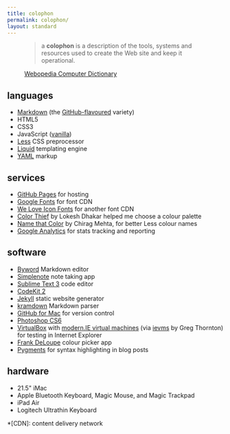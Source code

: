 ```yaml
---
title: colophon
permalink: colophon/
layout: standard
---
```


<figure class="quote">
	<blockquote>a <strong>colophon</strong> is a description of the tools, systems and resources used to create the Web site and keep it operational.</blockquote>
	<figcaption><a href="http://www.webopedia.com/TERM/C/colophon.html" title="full definition">Webopedia Computer Dictionary</a></figcaption>
</figure>

## languages

* [Markdown](http://daringfireball.net/projects/markdown/) (the [GitHub-flavoured](https://help.github.com/articles/github-flavored-markdown "GitHub Flavored Markdown") variety)
* HTML5
* CSS3
* JavaScript ([vanilla](http://youmightnotneedjquery.com "You Might Not Need jQuery website"))
* [Less](http://lesscss.org) CSS preprocessor
* [Liquid](http://liquidmarkup.org) templating engine
* [YAML](http://www.yaml.org) markup

## services

* [GitHub Pages](https://pages.github.com) for hosting
* [Google Fonts](http://www.google.com/fonts/) for font CDN
* [We Love Icon Fonts](http://weloveiconfonts.com) for another font CDN
* [Color Thief](http://lokeshdhakar.com/projects/color-thief/) by Lokesh Dhakar helped me choose a colour palette
* [Name that Color](http://chir.ag/projects/name-that-color/) by Chirag Mehta, for better Less colour names
* [Google Analytics](http://www.google.com/analytics/) for stats tracking and reporting

## software

* [Byword](http://bywordapp.com) Markdown editor
* [Simplenote](http://simplenote.com) note taking app
* [Sublime Text 3](http://www.sublimetext.com/3) code editor
* [CodeKit 2](http://incident57.com/codekit/)
* [Jekyll](http://jekyllrb.com) static website generator
* [kramdown](http://kramdown.gettalong.org) Markdown parser
* [GitHub for Mac](https://mac.github.com) for version control
* [Photoshop CS6](http://www.photoshop.com/products/photoshop)
* [VirtualBox](https://www.virtualbox.org) with [modern.IE virtual machines](https://www.modern.ie/en-us/virtualization-tools#downloads) (via [ievms](https://github.com/xdissent/ievms) by Greg Thornton) for testing in Internet Explorer
* [Frank DeLoupe](http://www.jumpzero.com/frank/) colour picker app
* [Pygments](http://pygments.org) for syntax highlighting in blog posts

## hardware

* 21.5" iMac
* Apple Bluetooth Keyboard, Magic Mouse, and Magic Trackpad
* iPad Air
* Logitech Ultrathin Keyboard


*[CDN]: content delivery network